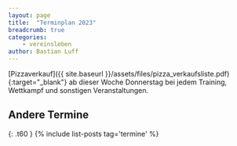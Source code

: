 ```yaml
---
layout: page
title:  "Terminplan 2023"
breadcrumb: true
categories:
    - vereinsleben
author: Bastian Luff
---
```

[Pizzaverkauf]({{ site.baseurl }}/assets/files/pizza_verkaufsliste.pdf){:target="_blank"} ab dieser Woche Donnerstag bei jedem Training, Wettkampf und sonstigen Veranstaltungen.


<object data="{{ site.url }}{{ site.baseurl }}/assets/files/pizza_verkaufsliste.pdf" width="700" height="1050" type="application/pdf"></object>

## Andere Termine
{: .t60 }
{% include list-posts tag='termine' %}

